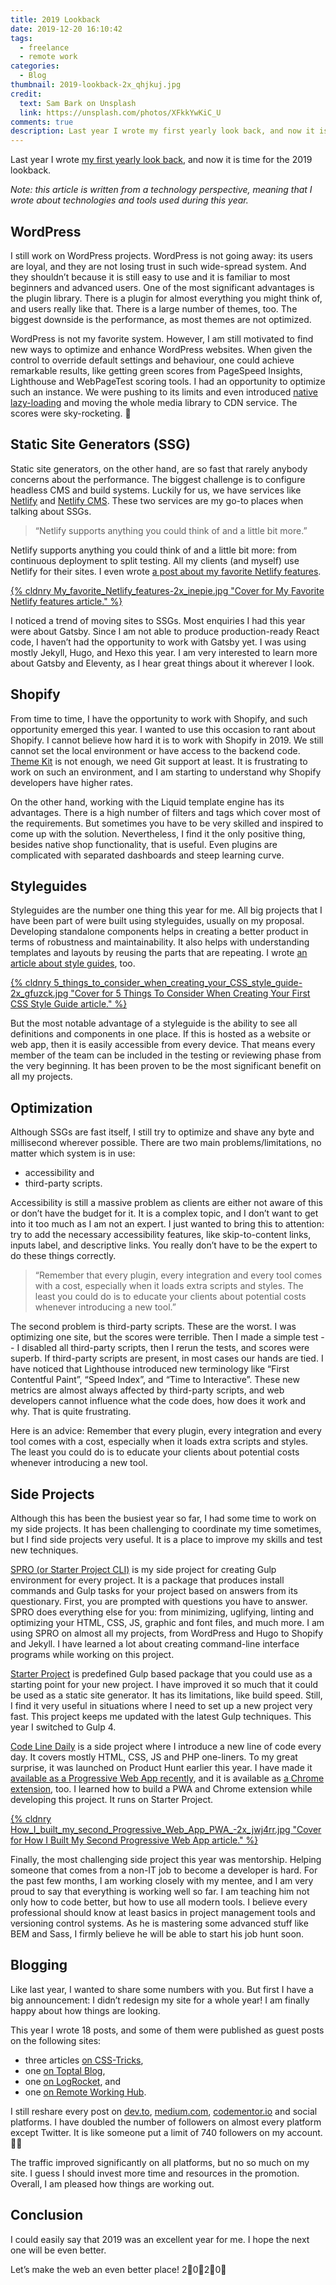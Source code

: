 ```yaml
---
title: 2019 Lookback
date: 2019-12-20 16:10:42
tags:
  - freelance
  - remote work
categories:
  - Blog
thumbnail: 2019-lookback-2x_qhjkuj.jpg
credit:
  text: Sam Bark on Unsplash
  link: https://unsplash.com/photos/XFkkYwKiC_U
comments: true
description: Last year I wrote my first yearly look back, and now it is time for the 2019 lookback.
---
```


Last year I wrote [my first yearly look back], and now it is time for the 2019 lookback.

<!--more-->

_Note: this article is written from a technology perspective, meaning that I wrote about technologies and tools used during this year._

## WordPress

I still work on WordPress projects. WordPress is not going away: its users are loyal, and they are not losing trust in such wide-spread system. And they shouldn’t because it is still easy to use and it is familiar to most beginners and advanced users. One of the most significant advantages is the plugin library. There is a plugin for almost everything you might think of, and users really like that. There is a large number of themes, too. The biggest downside is the performance, as most themes are not optimized.

WordPress is not my favorite system. However, I am still motivated to find new ways to optimize and enhance WordPress websites. When given the control to override default settings and behaviour, one could achieve remarkable results, like getting green scores from PageSpeed Insights, Lighthouse and WebPageTest scoring tools. I had an opportunity to optimize such an instance. We were pushing to its limits and even introduced [native lazy-loading] and moving the whole media library to CDN service. The scores were sky-rocketing. 🚀

## Static Site Generators (SSG)

Static site generators, on the other hand, are so fast that rarely anybody concerns about the performance. The biggest challenge is to configure headless CMS and build systems. Luckily for us, we have services like [Netlify] and [Netlify CMS]. These two services are my go-to places when talking about SSGs.

> “Netlify supports anything you could think of and a little bit more.”

Netlify supports anything you could think of and a little bit more: from continuous deployment to split testing. All my clients (and myself) use Netlify for their sites. I even wrote [a post about my favorite Netlify features].

[{% cldnry My_favorite_Netlify_features-2x_inepie.jpg "Cover for My Favorite Netlify features article." %}](/articles/my-favorite-netlify-features/)

I noticed a trend of moving sites to SSGs. Most enquiries I had this year were about Gatsby. Since I am not able to produce production-ready React code, I haven’t had the opportunity to work with Gatsby yet. I was using mostly Jekyll, Hugo, and Hexo this year. I am very interested to learn more about Gatsby and Eleventy, as I hear great things about it wherever I look.

## Shopify

From time to time, I have the opportunity to work with Shopify, and such opportunity emerged this year. I wanted to use this occasion to rant about Shopify. I cannot believe how hard it is to work with Shopify in 2019. We still cannot set the local environment or have access to the backend code. [Theme Kit] is not enough, we need Git support at least. It is frustrating to work on such an environment, and I am starting to understand why Shopify developers have higher rates.

On the other hand, working with the Liquid template engine has its advantages. There is a high number of filters and tags which cover most of the requirements. But sometimes you have to be very skilled and inspired to come up with the solution. Nevertheless, I find it the only positive thing, besides native shop functionality, that is useful. Even plugins are complicated with separated dashboards and steep learning curve.

## Styleguides

Styleguides are the number one thing this year for me. All big projects that I have been part of were built using styleguides, usually on my proposal. Developing standalone components helps in creating a better product in terms of robustness and maintainability. It also helps with understanding templates and layouts by reusing the parts that are repeating. I wrote [an article about style guides], too.

[{% cldnry 5_things_to_consider_when_creating_your_CSS_style_guide-2x_gfuzck.jpg "Cover for 5 Things To Consider When Creating Your First CSS Style Guide article." %}](/articles/5-things-to-consider-when-creating-your-css-style-guide/)

But the most notable advantage of a styleguide is the ability to see all definitions and components in one place. If this is hosted as a website or web app, then it is easily accessible from every device. That means every member of the team can be included in the testing or reviewing phase from the very beginning. It has been proven to be the most significant benefit on all my projects.

## Optimization

Although SSGs are fast itself, I still try to optimize and shave any byte and millisecond wherever possible. There are two main problems/limitations, no matter which system is in use:

- accessibility and
- third-party scripts.

Accessibility is still a massive problem as clients are either not aware of this or don’t have the budget for it. It is a complex topic, and I don’t want to get into it too much as I am not an expert. I just wanted to bring this to attention: try to add the necessary accessibility features, like skip-to-content links, inputs label, and descriptive links. You really don’t have to be the expert to do these things correctly.

> “Remember that every plugin, every integration and every tool comes with a cost, especially when it loads extra scripts and styles. The least you could do is to educate your clients about potential costs whenever introducing a new tool.”

The second problem is third-party scripts. These are the worst. I was optimizing one site, but the scores were terrible. Then I made a simple test -- I disabled all third-party scripts, then I rerun the tests, and scores were superb. If third-party scripts are present, in most cases our hands are tied. I have noticed that Lighthouse introduced new terminology like “First Contentful Paint”, “Speed Index”, and “Time to Interactive”. These new metrics are almost always affected by third-party scripts, and web developers cannot influence what the code does, how does it work and why. That is quite frustrating.

Here is an advice: Remember that every plugin, every integration and every tool comes with a cost, especially when it loads extra scripts and styles. The least you could do is to educate your clients about potential costs whenever introducing a new tool.

## Side Projects

Although this has been the busiest year so far, I had some time to work on my side projects. It has been challenging to coordinate my time sometimes, but I find side projects very useful. It is a place to improve my skills and test new techniques.

[SPRO (or Starter Project CLI)] is my side project for creating Gulp environment for every project. It is a package that produces install commands and Gulp tasks for your project based on answers from its questionary. First, you are prompted with questions you have to answer. SPRO does everything else for you: from minimizing, uglifying, linting and optimizing your HTML, CSS, JS, graphic and font files, and much more. I am using SPRO on almost all my projects, from WordPress and Hugo to Shopify and Jekyll. I have learned a lot about creating command-line interface programs while working on this project.

[Starter Project] is predefined Gulp based package that you could use as a starting point for your new project. I have improved it so much that it could be used as a static site generator. It has its limitations, like build speed. Still, I find it very useful in situations where I need to set up a new project very fast. This project keeps me updated with the latest Gulp techniques. This year I switched to Gulp 4.

[Code Line Daily] is a side project where I introduce a new line of code every day. It covers mostly HTML, CSS, JS and PHP one-liners. To my great surprise, it was launched on Product Hunt earlier this year. I have made it [available as a Progressive Web App recently], and it is available as [a Chrome extension], too. I learned how to build a PWA and Chrome extension while developing this project. It runs on Starter Project.

[{% cldnry How_I_built_my_second_Progressive_Web_App_PWA_-2x_jwj4rr.jpg "Cover for How I Built My Second Progressive Web App article." %}](/articles/how-i-built-my-second-progressive-web-app-pwa/)

Finally, the most challenging side project this year was mentorship. Helping someone that comes from a non-IT job to become a developer is hard. For the past few months, I am working closely with my mentee, and I am very proud to say that everything is working well so far. I am teaching him not only how to code better, but how to use all modern tools. I believe every professional should know at least basics in project management tools and versioning control systems. As he is mastering some advanced stuff like BEM and Sass, I firmly believe he will be able to start his job hunt soon.

## Blogging

Like last year, I wanted to share some numbers with you. But first I have a big announcement: I didn’t redesign my site for a whole year! I am finally happy about how things are looking.

This year I wrote 18 posts, and some of them were published as guest posts on the following sites:

- three articles [on CSS-Tricks],
- one [on Toptal Blog],
- one [on LogRocket], and
- one [on Remote Working Hub].

I still reshare every post on [dev.to], [medium.com], [codementor.io] and social platforms. I have doubled the number of followers on almost every platform except Twitter. It is like someone put a limit of 740 followers on my account. 🧙‍♂️

The traffic improved significantly on all platforms, but no so much on my site. I guess I should invest more time and resources in the promotion. Overall, I am pleased how things are working out.

## Conclusion

I could easily say that 2019 was an excellent year for me. I hope the next one will be even better.

Let’s make the web an even better place! 2⃣0⃣2⃣0⃣

[my first yearly look back]: /articles/2018-lookback/
[native lazy-loading]: https://web.dev/native-lazy-loading/
[Theme Kit]: https://shopify.github.io/themekit/
[Netlify]: https://netlify.com
[Netlify CMS]: https://www.netlifycms.org/
[a post about my favorite Netlify features]: /articles/my-favorite-netlify-features/
[an article about style guides]: /articles/5-things-to-consider-when-creating-your-css-style-guide/
[SPRO (or Starter Project CLI)]: https://starter.silvestar.codes/
[Starter Project]: https://starter.silvestar.codes/starter-project/
[Code Line Daily]: https://cld.silvestar.codes/
[available as a Progressive Web App recently]: /articles/how-i-built-my-second-progressive-web-app-pwa/
[a Chrome extension]: https://chrome.google.com/webstore/detail/code-line-daily/jfgojeolhopchbgfdgodicnaimmkbpbg
[on CSS-Tricks]: https://css-tricks.com/author/silvestar/
[on Toptal blog]: https://www.toptal.com/css/why-you-need-a-css-developer#trust-nothing-but-brilliant-freelancers
[on LogRocket]: https://blog.logrocket.com/5-things-to-consider-when-creating-your-css-style-guide-7b85fa70039d/
[on Remote Working Hub]: https://content.remote.tools/creating-modern-pixel-perfect-websites-while-freelancing-remotely/
[dev.to]: https://dev.to/starbist
[medium.com]: https://medium.com/@malimirkeccita
[codementor.io]: https://www.codementor.io/malimirkeccita
